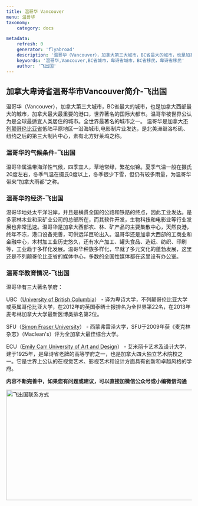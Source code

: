 ```yaml
---
title: 温哥华 Vancouver
menu: 温哥华
taxonomy:
    category: docs

metadata:
    refresh: 0
    generator: 'flyabroad'
    description: '温哥华（Vancouver），加拿大第三大城市，BC省最大的城市，也是加拿大西部最大的城市，加拿大最大最重要的港口，世界著名的国际大都市。温哥华被世界公认为是全球最适宜人类居住的城市。全世界最著名的城市之一。温哥华是加拿大不列颠哥伦比亚省低陆平原地区一沿海城市,电影制片业发达，是北美洲继洛杉矶、纽约之后的第三大制片中心，素有北方好莱坞之称。'
    keywords: '温哥华,Vancouver,BC省城市，卑诗省城市，BC省移民，卑诗省移民'
    author: '飞出国'
---
```


## 加拿大卑诗省温哥华市Vancouver简介-飞出国

温哥华（Vancouver），加拿大第三大城市，BC省最大的城市，也是加拿大西部最大的城市，加拿大最大最重要的港口，世界著名的国际大都市。温哥华被世界公认为是全球最适宜人类居住的城市。全世界最著名的城市之一。
温哥华是加拿大[不列颠哥伦比亚省]低陆平原地区一沿海城市,电影制片业发达，是北美洲继洛杉矶、纽约之后的第三大制片中心，素有北方好莱坞之称。

### 温哥华的气候条件-飞出国

温哥华属温带海洋性气候，四季宜人，草地常绿，繁花似锦。夏季气温一般在摄氏20度左右，冬季气温在摄氏0度以上，冬季很少下雪，但仍有较多雨量，为温哥华带来“加拿大雨都”之称。

### 温哥华的经济-飞出国

温哥华地处太平洋沿岸，并且是横贯全国的公路和铁路的终点，因此工业发达。是多家林木业和采矿业公司的总部所在，而其软件开发，生物科技和电影业等行业发展也非常迅速。温哥华是加拿大西部农、林、矿产品的主要集散中心，天然良港，终年不冻，港口设备完善，可供远洋巨轮出入。温哥华还是加拿大西部的工商业和金融中心，木材加工业历史悠久，还有水产加工、罐头食品、造纸、纺织、印刷等，工业趋于多样化发展。温哥华种族多样化，早就了多元文化的蓬勃发展，这里还是不列颠哥伦比亚省的媒体中心，多数的全国性媒体都在这里设有办公室。

### 温哥华教育情况-飞出国

温哥华有三大著名学府：

UBC（[University of British Columbia]） - 译为卑诗大学，不列颠哥伦比亚大学或英属哥伦比亚大学，在2012年的英国泰晤士报排名为全世界第22名，在2013年麦考林加拿大大学最新医博类排名第2位。

SFU（[Simon Fraser University]） - 西蒙弗雷泽大学，SFU于2009年获《麦克林杂志》（Maclean's）评为全加拿大最佳综合大学。

ECU（[Emily Carr University of Art and Design]） - 艾米丽卡艺术及设计大学，建于1925年，是卑诗省老牌的高等学府之一，也是加拿大四大独立艺术院校之一。它是世界上公认的在视觉艺术、影视艺术和设计方面具有创新和卓越风格的学府。

**内容不断完善中，如果您有问题或建议，可以直接加微信公众号或小编微信沟通**

<img src="http://wx1.sinaimg.cn/mw1024/892c310fly1fgkvndf1s9j20p008d0v3.jpg" width = "900" height = "300" alt="飞出国联系方式" align=center />

[英属哥伦比亚大学]:/ca/bc/UBC
[University of British Columbia]:/ca/bc/UBC
[西蒙弗雷泽大学]:/ca/bc/SFU
[Simon Fraser University]:/ca/bc/SFU
[维多利亚大学]:/ca/bc/uvic
[University of Victoria]:/ca/bc/uvic
[西雅图城市大学]:/ca/bc/cityu
[City University of Seattle]:/ca/bc/cityu
[艾米丽卡艺术及设计大学]:/ca/bc/ECU
[Emily Carr University of Art and Design]:/ca/bc/ECU
[不列颠哥伦比亚省]:/ca/bc
[British Columbia]:/ca/bc
[温哥华]:/ca/bc/Vancouver
[Vancouver]:/ca/bc/Vancouver
[维多利亚]:/ca/bc/Victoria
[Victoria]:/ca/bc/Victoria
